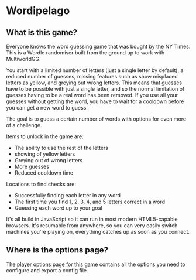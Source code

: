 # Wordipelago

## What is this game?

Everyone knows the word guessing game that was bought by the NY Times.
This is a Wordle randomiser built from the ground up to work with MultiworldGG.

You start with a limited number of letters (just a single letter by default), a reduced number of guesses, missing features such as show misplaced letters as yellow, and greying out wrong letters.
This means that guesses have to be possible with just a single letter, and so the normal limitation of guesses having to be a real word has been removed.
If you use all your guesses without getting the word, you have to wait for a cooldown before you can get a new word to guess.

The goal is to guess a certain number of words with options for even more of a challenge.

Items to unlock in the game are:
- The ability to use the rest of the letters
- showing of yellow letters
- Greying out of wrong letters
- More guesses
- Reduced cooldown time

Locations to find checks are:
- Successfully finding each letter in any word
- The first time you find 1, 2, 3, 4, and 5 letters correct in a word
- Guessing each word up to your goal

It's all build in JavaScript so it can run in most modern HTML5-capable browsers.
It's resumable from anywhere, so you can very easily switch machines you're playing on, everything catches up as soon as you connect.

## Where is the options page?

The [player options page for this game](../player-options) contains all the options you need to configure
and export a config file.
